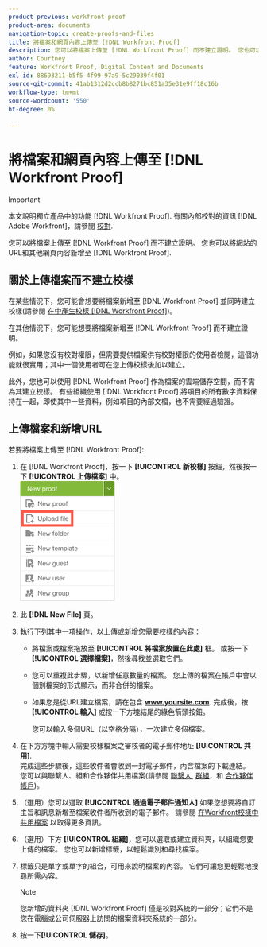 ```yaml
---
product-previous: workfront-proof
product-area: documents
navigation-topic: create-proofs-and-files
title: 將檔案和網頁內容上傳至 [!DNL Workfront Proof]
description: 您可以將檔案上傳至 [!DNL Workfront Proof] 而不建立證明。 您也可以將網站的URL和其他網頁內容新增至 [!DNL Workfront Proof].
author: Courtney
feature: Workfront Proof, Digital Content and Documents
exl-id: 88693211-b5f5-4f99-97a9-5c29039f4f01
source-git-commit: 41ab1312d2ccb8b8271bc851a35e31e9ff18c16b
workflow-type: tm+mt
source-wordcount: '550'
ht-degree: 0%

---
```


# 將檔案和網頁內容上傳至 [!DNL Workfront Proof]

>[!IMPORTANT]
>
>本文說明獨立產品中的功能 [!DNL Workfront Proof]. 有關內部校對的資訊 [!DNL Adobe Workfront]，請參閱 [校對](../../../review-and-approve-work/proofing/proofing.md).

您可以將檔案上傳至 [!DNL Workfront Proof] 而不建立證明。 您也可以將網站的URL和其他網頁內容新增至 [!DNL Workfront Proof].

## 關於上傳檔案而不建立校樣

在某些情況下，您可能會想要將檔案新增至 [!DNL Workfront Proof] 並同時建立校樣(請參閱 [在中產生校樣 [!DNL Workfront Proof]](../../../workfront-proof/wp-work-proofsfiles/create-proofs-and-files/generate-proofs.md))。

在其他情況下，您可能想要將檔案新增至 [!DNL Workfront Proof] 而不建立證明。

例如，如果您沒有校對權限，但需要提供檔案供有校對權限的使用者檢閱，這個功能就很實用；其中一個使用者可在您上傳校樣後加以建立。

此外，您也可以使用 [!DNL Workfront Proof] 作為檔案的雲端儲存空間，而不需為其建立校樣。 有些組織使用 [!DNL Workfront Proof] 將項目的所有數字資料保持在一起，即使其中一些資料，例如項目的內部文檔，也不需要經過驗證。

## 上傳檔案和新增URL

若要將檔案上傳至 [!DNL Workfront Proof]:

1. 在 [!DNL Workfront Proof]，按一下 **[!UICONTROL 新校樣]** 按鈕，然後按一下 **[!UICONTROL 上傳檔案]** 中。\
   ![](assets/new-proof-button-menu.png)

1. 此 **[!DNL New File]** 頁。
1. 執行下列其中一項操作，以上傳或新增您需要校樣的內容：

   * 將檔案或檔案拖放至 **[!UICONTROL 將檔案放置在此處]** 框。 或按一下 **[!UICONTROL 選擇檔案]**，然後尋找並選取它們。

   * 您可以重複此步驟，以新增任意數量的檔案。 您上傳的檔案在帳戶中會以個別檔案的形式顯示，而非合併的檔案。

   * 如果您是從URL建立檔案，請在包含 **www.yoursite.com**. 完成後，按 **[!UICONTROL 輸入]** 或按一下方塊結尾的綠色箭頭按鈕。

      您可以輸入多個URL（以空格分隔），一次建立多個檔案。

1. 在下方方塊中輸入需要校樣檔案之審核者的電子郵件地址 **[!UICONTROL 共用]**.\
   完成這些步驟後，這些收件者會收到一封電子郵件，內含檔案的下載連結。\
   您可以與聯繫人、組和合作夥伴共用檔案(請參閱 [聯繫人](https://support.workfront.com/hc/en-us/sections/115000920808-Contacts),  [群組](https://support.workfront.com/hc/en-us/sections/115000920828-Groups)，和 [合作夥伴帳戶](https://support.workfront.com/hc/en-us/sections/115000912107-Partner-accounts))。

1. （選用）您可以選取 **[!UICONTROL 通過電子郵件通知人]** 如果您想要將自訂主旨和訊息新增至檔案收件者所收到的電子郵件。 請參閱 [在Workfront校樣中共用檔案](../../../workfront-proof/wp-work-proofsfiles/share-proofs-and-files/share-files.md) 以取得更多資訊。

1. （選用）下方 **[!UICONTROL 組織]**，您可以選取或建立資料夾，以組織您要上傳的檔案。 您也可以新增標籤，以輕鬆識別和尋找檔案。
1. 標籤只是單字或單字的組合，可用來說明檔案的內容。 它們可讓您更輕鬆地搜尋所需內容。

   >[!NOTE]
   >
   > 您新增的資料夾 [!DNL Workfront Proof] 僅是校對系統的一部分；它們不是您在電腦或公司伺服器上訪問的檔案資料夾系統的一部分。

1. 按一下&#x200B;**[!UICONTROL 儲存]**。

